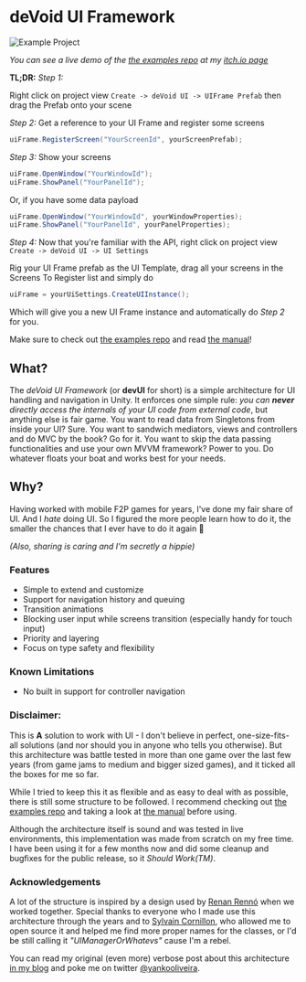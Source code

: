 # deVoid UI Framework
![Example Project](https://img.itch.zone/aW1nLzE5NTQzODYuZ2lm/original/%2BrlumK.gif)

*You can see a live demo of the [the examples repo](https://github.com/yankooliveira/uiframework_examples) at my [itch.io page](https://yanko.itch.io/devui)*

**TL;DR:**
*Step 1:*

Right click on project view
`Create -> deVoid UI -> UIFrame Prefab`
then drag the Prefab onto your scene

*Step 2:*
Get a reference to your UI Frame and register some screens
```c#
uiFrame.RegisterScreen("YourScreenId", yourScreenPrefab);
```

*Step 3:*
Show your screens
```c#
uiFrame.OpenWindow("YourWindowId");
uiFrame.ShowPanel("YourPanelId");
```

Or, if you have some data payload

```c#
uiFrame.OpenWindow("YourWindowId", yourWindowProperties);
uiFrame.ShowPanel("YourPanelId", yourPanelProperties);
```

*Step 4:*
Now that you're familiar with the API, right click on project view
`Create -> deVoid UI -> UI Settings`

Rig your UI Frame prefab as the UI Template, drag all your screens in the Screens To Register list and simply do

```c#
uiFrame = yourUiSettings.CreateUIInstance();
```

Which will give you a new UI Frame instance and automatically do *Step 2* for you.

Make sure to check out [the examples repo](https://github.com/yankooliveira/uiframework_examples) and read [the manual](https://github.com/yankooliveira/uiframework/blob/master/MANUAL.md)!

## What?
The *deVoid UI Framework* (or **devUI** for short) is a simple architecture for UI handling and navigation in Unity. It enforces one simple rule: *you can **never** directly access the internals of your UI code from external code*, but anything else is fair game. You want to read data from Singletons from inside your UI? Sure. You want to sandwich mediators, views and controllers and do MVC by the book? Go for it. You want to skip the data passing functionalities and use your own MVVM framework? Power to you. Do whatever floats your boat and works best for your needs.

## Why?
Having worked with mobile F2P games for years, I've done my fair share of UI. And I *hate* doing UI. 
So I figured the more people learn how to do it, the smaller the chances that I ever have to do it again 🌈

*(Also, sharing is caring and I'm secretly a hippie)*

### Features
* Simple to extend and customize
* Support for navigation history and queuing
* Transition animations
* Blocking user input while screens transition (especially handy for touch input)
* Priority and layering
* Focus on type safety and flexibility

### Known Limitations
* No built in support for controller navigation

### Disclaimer:
This is **A** solution to work with UI - I don't believe in perfect, one-size-fits-all solutions (and nor should you in anyone who tells you otherwise). But this architecture was battle tested in more than one game over the last few years (from game jams to medium and bigger sized games), and it ticked all the boxes for me so far.

While I tried to keep this it as flexible and as easy to deal with as possible, there is still some structure to be followed. I recommend checking out [the examples repo](https://github.com/yankooliveira/uiframework_examples) and taking a look at [the manual](https://github.com/yankooliveira/uiframework/blob/master/MANUAL.md) before using.

Although the architecture itself is sound and was tested in live environments, this implementation was made from scratch on my free time. I have been using it for a few months now and did some cleanup and bugfixes for the public release, so it *Should Work(TM)*.

### Acknowledgements
A lot of the structure is inspired by a design used by [Renan Rennó](https://www.linkedin.com/in/renanrenno/) when we worked together. Special thanks to everyone who I made use this architecture through the years and to [Sylvain Cornillon](https://www.bossastudios.com/the-team/), who allowed me to open source it and helped me find more proper names for the classes, or I'd be still calling it *"UIManagerOrWhatevs"* cause I'm a rebel.

You can read my original (even more) verbose post about this architecture [in my blog](http://yankooliveira.com/index.php/2017/12/27/uisystem/) and poke me on twitter [@yankooliveira](https://twitter.com/yankooliveira).

